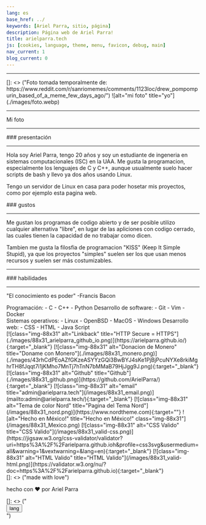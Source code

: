 ```yaml
---
lang: es
base_href: ../
keywords: [Ariel Parra, sitio, página]
description: Página web de Ariel Parra!
title: arielparra.tech
js: [cookies, language, theme, menu, favicon, debug, main]
nav_current: 1
blog_current: 0
---
```

<div class="container">
    <div class="card">
        <hr>
[]: <> ("Foto tomada temporalmente de: https://www.reddit.com/r/sanriomemes/comments/1123loc/drew_pompompurin_based_of_a_meme_few_days_ago/")
        ![alt="mi foto" title="yo"](./images/foto.webp)   
        <hr>
        <div class="center">
            <p>
            Mi foto
            </p>
        </div>
    </div> 
    <div class="card">
        <hr>
        <div class="center">
            ### presentación
        </div> 
        <hr>
        <div class="justify">
            <p>
            Hola soy Ariel Parra, tengo 20 años y soy un estudiante de ingeneria en
            sistemas computacionales (ISC) en la UAA. Me gusta la programacion,
            especialmente los lenguajes de C y C++, aunque usualmente suelo hacer
            scripts de bash y llevo ya dos años usando Linux.
            </p>
            <p>
            Tengo un servidor de Linux en casa para poder hosetar mis proyectos,
            como por ejemplo esta pagina web.
            </p>
        </div>
    </div> 
    <div class="card">
        <div class="center">
            ### gustos
        </div>
        <hr>
        <div class="justify">
            <p>
            Me gustan los programas de codigo abierto y de ser posible utilizo cualquier alternativa "libre",
            en lugar de las apliciones con codigo cerrado, las cuales tienen la capacidad de no trabajar como dicen.
            </p>
            <p>
            Tambien me gusta la filosfia de programacion "KISS" (Keep It Simple Stupid), ya que los
            proyectos "simples" suelen ser los que usan menos recursos y suelen ser más
            costumizables.
            </p>
        </div>
    </div> 
    <div class="card">
        <hr>
        <div class="center">
            ### habilidades
        </div>
        <hr>
        <p>
        "El conocimiento es poder" 
        -Francis Bacon
        </p>
        <div class="column">
            Programación:
            - C
            - C++
            - Python
            Desarrollo de software:
            - Git
            - Vim
            - Docker
        </div>
        <div class="column">
            Sistemas operativos:
            - Linux
            - OpenBSD
            - MacOS
            - Windows
            Desarrollo web:   
            - CSS 
            - HTML
            - Java Script
        </div>
    </div> 
</div> 
<footer>
    [![class="img-88x31" alt="Linkback" title="HTTP Secure = HTTPS"](./images/88x31_arielparra_github_io.png)](https://arielparra.github.io/){:target="_blank"}
    [![class="img-88x31" alt="Donacion de Monero" title="Doname con Monero"](./images/88x31_monero.png)](./images/43rhCdPEoAZfGKzeASYYzGQi3BwBYJ4sKe1PjBjPcuNYXe8rkiMghrTH8fJqqt7i1jKMho7MnTj7hTnN7bMMaB79HjJgg9J.png){:target="_blank"}
    [![class="img-88x31" alt="Github" title="Github"](./images/88x31_github.png)](https://github.com/ArielParra/){:target="_blank"}   
    [![class="img-88x31" alt="email" title="admin@arielparra.tech"](/images/88x31_email.png)](mailto:admin@arielparra.tech/){:target="_blank"}   
    [![class="img-88x31" alt="Tema de color Nord" title="Pagina del Tema Nord"](/images/88x31_nord.png)](https://www.nordtheme.com){:target=""}    
    ![alt="Hecho en México!" title="Hecho en México!" class="img-88x31"](/images/88x31_Mexico.png)   
    [![class="img-88x31" alt="CSS Valido" title="CSS Valido"](/images/88x31_valid-css.png)](https://jigsaw.w3.org/css-validator/validator?uri=https%3A%2F%2Farielparra.github.ioh&profile=css3svg&usermedium=all&warning=1&vextwarning=&lang=en){:target="_blank"}    
    [![class="img-88x31" alt="HTML Valido" title="HTML Valido"](/images/88x31_valid-html.png)](https://validator.w3.org/nu/?doc=https%3A%2F%2Farielparra.github.io){:target="_blank"}
</footer>
[]: <> ("made with love")
<div class="container">
    <div class="center">
        <p>hecho con ❤️ por Ariel Parra</p>
    </div>
</div>
[]: <> ("<div class="container"> <button type="button" onclick="langButton()">lang</button></div>")